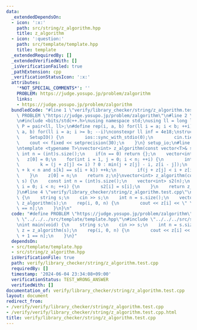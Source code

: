 ```yaml
---
data:
  _extendedDependsOn:
  - icon: ':x:'
    path: src/string/z_algorithm.hpp
    title: z_algorithm
  - icon: ':question:'
    path: src/template/template.hpp
    title: template
  _extendedRequiredBy: []
  _extendedVerifiedWith: []
  _isVerificationFailed: true
  _pathExtension: cpp
  _verificationStatusIcon: ':x:'
  attributes:
    '*NOT_SPECIAL_COMMENTS*': ''
    PROBLEM: https://judge.yosupo.jp/problem/zalgorithm
    links:
    - https://judge.yosupo.jp/problem/zalgorithm
  bundledCode: "#line 1 \"verify/library_checker/string/z_algorithm.test.cpp\"\n#define\
    \ PROBLEM \"https://judge.yosupo.jp/problem/zalgorithm\"\n#line 2 \"src/template/template.hpp\"\
    \n#include <bits/stdc++.h>\nusing namespace std;\nusing ll = long long;\nusing\
    \ P = pair<ll, ll>;\n#define rep(i, a, b) for(ll i = a; i < b; ++i)\n#define rrep(i,\
    \ a, b) for(ll i = a; i >= b; --i)\nconstexpr ll inf = 4e18;\nstruct SetupIO {\n\
    \    SetupIO() {\n        ios::sync_with_stdio(0);\n        cin.tie(0);\n    \
    \    cout << fixed << setprecision(30);\n    }\n} setup_io;\n#line 3 \"src/string/z_algorithm.hpp\"\
    \ntemplate <typename T>\nvector<int> z_algorithm(const vector<T>& s) {\n    const\
    \ int n = (int)s.size();\n    if(n == 0) return {};\n    vector<int> z(n);\n \
    \   z[0] = 0;\n    for(int i = 1, j = 0; i < n; ++i) {\n        int& k = z[i];\n\
    \        k = (j + z[j] <= i) ? 0 : min(j + z[j] - i, z[i - j]);\n        while(i\
    \ + k < n and s[k] == s[i + k]) ++k;\n        if(j + z[j] < i + z[i]) j = i;\n\
    \    }\n    z[0] = n;\n    return z;\n}\nvector<int> z_algorithm(const string&\
    \ s) {\n    const int n = (int)s.size();\n    vector<int> s2(n);\n    for(int\
    \ i = 0; i < n; ++i) {\n        s2[i] = s[i];\n    }\n    return z_algorithm(s2);\n\
    }\n#line 4 \"verify/library_checker/string/z_algorithm.test.cpp\"\nint main(void)\
    \ {\n    string s;\n    cin >> s;\n    int n = s.size();\n    vector<int> z =\
    \ z_algorithm(s);\n    rep(i, 0, n) {\n        cout << z[i] << \" \\n\"[i + 1\
    \ == n];\n    }\n}\n"
  code: "#define PROBLEM \"https://judge.yosupo.jp/problem/zalgorithm\"\n#include\
    \ \"../../../src/template/template.hpp\"\n#include \"../../../src/string/z_algorithm.hpp\"\
    \nint main(void) {\n    string s;\n    cin >> s;\n    int n = s.size();\n    vector<int>\
    \ z = z_algorithm(s);\n    rep(i, 0, n) {\n        cout << z[i] << \" \\n\"[i\
    \ + 1 == n];\n    }\n}"
  dependsOn:
  - src/template/template.hpp
  - src/string/z_algorithm.hpp
  isVerificationFile: true
  path: verify/library_checker/string/z_algorithm.test.cpp
  requiredBy: []
  timestamp: '2024-06-04 23:34:08+09:00'
  verificationStatus: TEST_WRONG_ANSWER
  verifiedWith: []
documentation_of: verify/library_checker/string/z_algorithm.test.cpp
layout: document
redirect_from:
- /verify/verify/library_checker/string/z_algorithm.test.cpp
- /verify/verify/library_checker/string/z_algorithm.test.cpp.html
title: verify/library_checker/string/z_algorithm.test.cpp
---
```

